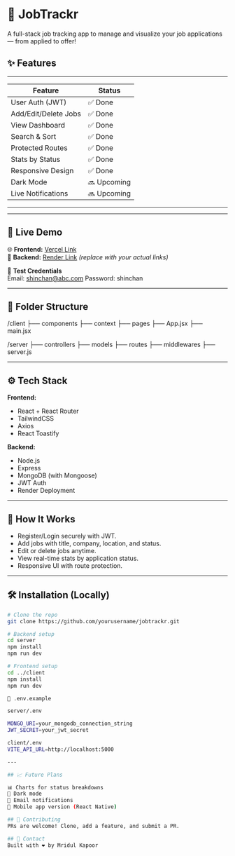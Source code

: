 # 💼 JobTrackr

A full-stack job tracking app to manage and visualize your job applications — from applied to offer!

## ✨ Features
--------------------------------------
| Feature              | Status      |
|----------------------|-------------|
| User Auth (JWT)      | ✅ Done     |
| Add/Edit/Delete Jobs | ✅ Done     |
| View Dashboard       | ✅ Done     |
| Search & Sort        | ✅ Done     |
| Protected Routes     | ✅ Done     |
| Stats by Status      | ✅ Done     |
| Responsive Design    | ✅ Done     |
| Dark Mode            | 🔜 Upcoming |
| Live Notifications   | 🔜 Upcoming |
--------------------------------------

---

## 🚀 Live Demo

🌐 **Frontend:** [Vercel Link](https://jobtrackr-client.vercel.app)  
🔗 **Backend:** [Render Link](https://jobtrackr-api.onrender.com) *(replace with your actual links)*

🧪 **Test Credentials**  
Email: shinchan@abc.com
Password: shinchan

---

## 📂 Folder Structure

/client
├── components
├── context
├── pages
├── App.jsx
├── main.jsx

/server
├── controllers
├── models
├── routes
├── middlewares
├── server.js

---

## ⚙️ Tech Stack

**Frontend:**
- React + React Router
- TailwindCSS
- Axios
- React Toastify

**Backend:**
- Node.js
- Express
- MongoDB (with Mongoose)
- JWT Auth
- Render Deployment

---

## 🧠 How It Works

- Register/Login securely with JWT.
- Add jobs with title, company, location, and status.
- Edit or delete jobs anytime.
- View real-time stats by application status.
- Responsive UI with route protection.

---

## 🛠️ Installation (Locally)

```bash
# Clone the repo
git clone https://github.com/yourusername/jobtrackr.git

# Backend setup
cd server
npm install
npm run dev

# Frontend setup
cd ../client
npm install
npm run dev

📝 .env.example

server/.env

MONGO_URI=your_mongodb_connection_string
JWT_SECRET=your_jwt_secret

client/.env
VITE_API_URL=http://localhost:5000

---

## 📈 Future Plans	

📊 Charts for status breakdowns
🌙 Dark mode
📩 Email notifications
📱 Mobile app version (React Native)

## 🤝 Contributing
PRs are welcome! Clone, add a feature, and submit a PR.

## 📧 Contact
Built with ❤️ by Mridul Kapoor